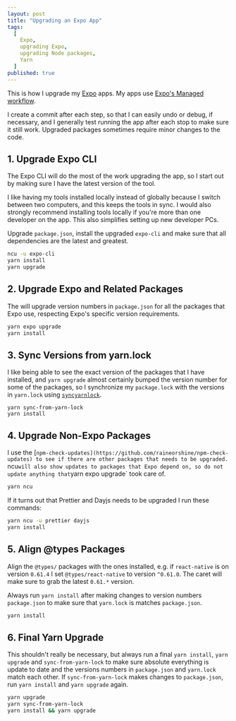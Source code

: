 ```yaml
---
layout: post
title: "Upgrading an Expo App"
tags:
  [
    Expo,
    upgrading Expo,
    upgrading Node packages,
    Yarn
  ]
published: true
---
```


This is how I upgrade my [Expo](https://expo.io/) apps. My apps use [Expo's Managed workflow](https://docs.expo.io/introduction/managed-vs-bare/?redirected#workflow-comparison).

I create a commit after each step, so that I can easily undo or debug, if necessary, and I generally test running the app after each stop to make sure it still work. Upgraded packages sometimes require minor changes to the code.

## 1. Upgrade Expo CLI

The Expo CLI will do the most of the work upgrading the app, so I start out by making sure I have the latest version of the tool.

I like having my tools installed locally instead of globally because I switch between two computers, and this keeps the tools in sync. I would also strongly recommend installing tools locally if you're more than one developer on the app. This also simplifies setting up new developer PCs.

Upgrade `package.json`, install the upgraded `expo-cli` and make sure that all dependencies are the latest and greatest.

```sh
ncu -u expo-cli
yarn install
yarn upgrade
```

## 2. Upgrade Expo and Related Packages

The will upgrade version numbers in `package.json` for all the packages that Expo use, respecting Expo's specific version requirements.

```sh
yarn expo upgrade
yarn install
```

## 3. Sync Versions from yarn.lock

I like being able to see the exact version of the packages that I have installed, and `yarn upgrade` almost certainly bumped the version number for some of the packages, so I synchronize my `package.lock` with the versions in `yarn.lock` using [`syncyarnlock`](https://github.com/vasilevich/sync-yarnlock-into-packagejson).

```
yarn sync-from-yarn-lock
yarn install
```

## 4. Upgrade Non-Expo Packages

I use the [`npm-check-updates](https://github.com/raineorshine/npm-check-updates) to see if there are other packages that needs to be upgraded. `ncu` will also show updates to packages that Expo depend on, so do not update anything that `yarn expo upgrade` took care of.

```sh
yarn ncu
```

If it turns out that Prettier and Dayjs needs to be upgraded I run these commands:

```sh
yarn ncu -u prettier dayjs
yarn install
```

## 5. Align @types Packages

Align the `@types/` packages with the ones installed, e.g. if `react-native` is on version `0.61.4` I set `@types/react-native` to version `^0.61.0`. The caret will make sure to grab the latest `0.61.*` version.

Always run `yarn install` after making changes to version numbers `package.json` to make sure that `yarn.lock` is matches `package.json`.

```sh
yarn install
```

## 6. Final Yarn Upgrade

This shouldn't really be necessary, but always run a final `yarn install`, `yarn upgrade` and `sync-from-yarn-lock` to make sure absolute everything is update to date and the versions numbers in `package.json` and `yarn.lock` match each other. If `sync-from-yarn-lock` makes changes to `package.json`, run `yarn install` and `yarn upgrade` again.

```sh
yarn upgrade
yarn sync-from-yarn-lock
yarn install && yarn upgrade
```
